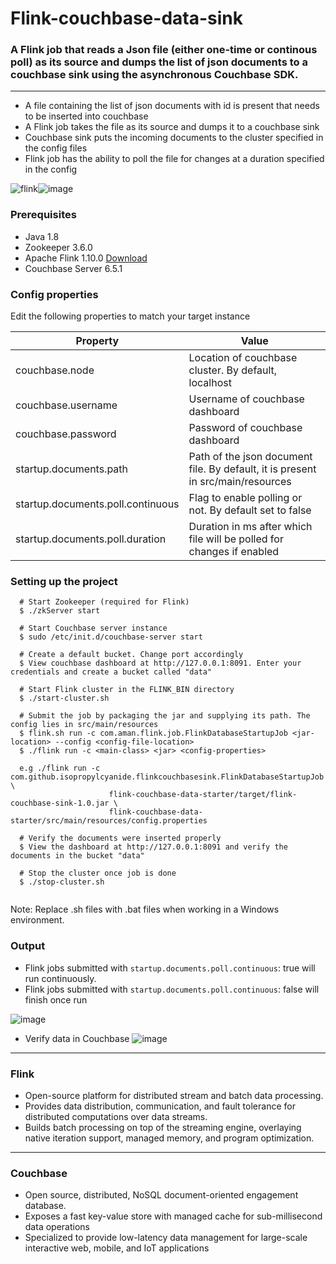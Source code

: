 
# Flink-couchbase-data-sink
### A Flink job that reads a Json file (either one-time or continous poll) as its source and dumps the list of json documents to a couchbase sink using the asynchronous Couchbase SDK.  
---

- A file containing the list of json documents with id is present that needs to be inserted into couchbase 
- A Flink job takes the file as its source and dumps it to a couchbase sink 
- Couchbase sink puts the incoming documents to the cluster specified in the config files
- Flink job has the ability to poll the file for changes at a duration specified in the config 

![flink](https://user-images.githubusercontent.com/12872673/49009888-ac6d4c80-f197-11e8-887c-72688aff0ded.png)![image](https://user-images.githubusercontent.com/12872673/80646620-b715ca80-8a8a-11ea-8f8c-b2f74283742b.png)


### Prerequisites 
* Java 1.8
* Zookeeper 3.6.0
* Apache Flink 1.10.0 [Download](https://flink.apache.org/downloads.html)
* Couchbase Server 6.5.1

### Config properties 
Edit the following properties to match your target instance

Property | Value
--- | --- 
couchbase.node | Location of couchbase cluster. By default, localhost
couchbase.username | Username of couchbase dashboard
couchbase.password | Password of couchbase dashboard
startup.documents.path | Path of the json document file. By default, it is present in src/main/resources
startup.documents.poll.continuous | Flag to enable polling or not. By default set to false
startup.documents.poll.duration | Duration in ms after which file will be polled for changes if enabled


### Setting up the project 
```
  # Start Zookeeper (required for Flink)
  $ ./zkServer start

  # Start Couchbase server instance 
  $ sudo /etc/init.d/couchbase-server start

  # Create a default bucket. Change port accordingly
  $ View couchbase dashboard at http://127.0.0.1:8091. Enter your credentials and create a bucket called "data"
  
  # Start Flink cluster in the FLINK_BIN directory
  $ ./start-cluster.sh
  
  # Submit the job by packaging the jar and supplying its path. The config lies in src/main/resources
  $ flink.sh run -c com.aman.flink.job.FlinkDatabaseStartupJob <jar-location> --config <config-file-location>
  $ ./flink run -c <main-class> <jar> <config-properties>

  e.g ./flink run -c com.github.isopropylcyanide.flinkcouchbasesink.FlinkDatabaseStartupJob \
                      flink-couchbase-data-starter/target/flink-couchbase-sink-1.0.jar \
                      flink-couchbase-data-starter/src/main/resources/config.properties
  
  # Verify the documents were inserted properly
  $ View the dashboard at http://127.0.0.1:8091 and verify the documents in the bucket "data"

  # Stop the cluster once job is done
  $ ./stop-cluster.sh
  
```
Note: Replace .sh files with .bat files when working in a Windows environment.

### Output   
- Flink jobs submitted with `startup.documents.poll.continuous`: true will run continuously. 
- Flink jobs submitted with `startup.documents.poll.continuous`: false will finish once run

![image](https://user-images.githubusercontent.com/12872673/80646236-fe4f8b80-8a89-11ea-8632-f7d590007f22.png)
 
- Verify data in Couchbase
![image](https://user-images.githubusercontent.com/12872673/80646304-19ba9680-8a8a-11ea-9f21-99f7a2b87481.png)
 
---
### Flink 
* Open-source platform for distributed stream and batch data processing.
* Provides data distribution, communication, and fault tolerance for distributed computations over data streams. 
* Builds batch processing on top of the streaming engine, overlaying native iteration support, managed memory, and program optimization.

---
### Couchbase
* Open source, distributed, NoSQL document-oriented engagement database. 
* Exposes a fast key-value store with managed cache for sub-millisecond data operations
* Specialized to provide low-latency data management for large-scale interactive web, mobile, and IoT applications

